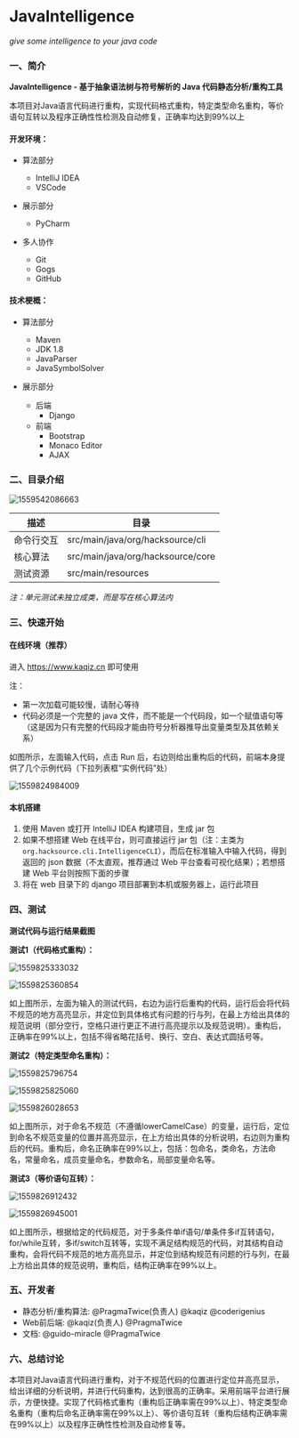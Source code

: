# JavaIntelligence
*give some intelligence to your java code*

### 一、简介

**JavaIntelligence - 基于抽象语法树与符号解析的 Java 代码静态分析/重构工具**

本项目对Java语言代码进行重构，实现代码格式重构，特定类型命名重构，等价语句互转以及程序正确性性检测及自动修复，正确率均达到99%以上

#### 开发环境：

- 算法部分
    - IntelliJ IDEA
    - VSCode

- 展示部分
    - PyCharm

- 多人协作
    - Git
    - Gogs
    - GitHub

#### 技术梗概：
- 算法部分
    - Maven
    - JDK 1.8
    - JavaParser
    - JavaSymbolSolver

- 展示部分
    - 后端
        - Django
    - 前端
        - Bootstrap
        - Monaco Editor
        - AJAX

### 二、目录介绍

![1559542086663](./doc/imgs/1559542086663.png)

| 描述 | 目录 |
| ---- | ---- |
| 命令行交互 | src/main/java/org/hacksource/cli |
| 核心算法 | src/main/java/org/hacksource/core |
| 测试资源 | src/main/resources |

*注：单元测试未独立成类，而是写在核心算法内*

### 三、快速开始

#### 在线环境（推荐）
进入 https://www.kaqiz.cn 即可使用

注：
- 第一次加载可能较慢，请耐心等待
- 代码必须是一个完整的 java 文件，而不能是一个代码段，如一个赋值语句等（这是因为只有完整的代码段才能由符号分析器推导出变量类型及其依赖关系）

如图所示，左面输入代码，点击 Run 后，右边则给出重构后的代码，前端本身提供了几个示例代码（下拉列表框“实例代码”处）

![1559824984009](./doc/imgs/1559824984009.png)

#### 本机搭建
1. 使用 Maven 或打开 IntelliJ IDEA 构建项目，生成 jar 包
1. 如果不想搭建 Web 在线平台，则可直接运行 jar 包（注：主类为 `org.hacksource.cli.IntelligenceCLI`），而后在标准输入中输入代码，得到返回的 json 数据（不太直观，推荐通过 Web 平台查看可视化结果）；若想搭建 Web 平台则按照下面的步骤
1. 将在 web 目录下的 django 项目部署到本机或服务器上，运行此项目

### 四、测试

**测试代码与运行结果截图**

**测试1（代码格式重构）：**

![1559825333032](./doc/imgs/1559825333032.png)

![1559825360854](./doc/imgs/1559825360854.png)

如上图所示，左面为输入的测试代码，右边为运行后重构的代码，运行后会将代码不规范的地方高亮显示，并定位到具体格式有问题的行与列，在最上方给出具体的规范说明（部分空行，空格只进行更正不进行高亮提示以及规范说明）。重构后，正确率在99%以上，包括不得省略花括号、换行、空白、表达式圆括号等。

**测试2（特定类型命名重构）：**

![1559825796754](./doc/imgs/1559825796754.png)

![1559825825060](./doc/imgs/1559825825060.png)

![1559826028653](./doc/imgs/1559826028653.png)

如上图所示，对于命名不规范（不遵循lowerCamelCase）的变量，运行后，定位到命名不规范变量的位置并高亮显示，在上方给出具体的分析说明，右边则为重构后的代码。重构后，命名正确率在99%以上，包括：包命名，类命名，方法命名，常量命名，成员变量命名，参数命名，局部变量命名等。

**测试3（等价语句互转）：**

![1559826912432](./doc/imgs/1559826912432.png)

![1559826945001](./doc/imgs/1559826945001.png)

如上图所示，根据给定的代码规范，对于多条件单if语句/单条件多if互转语句，for/while互转，多if/switch互转等，实现不满足结构规范的代码，对其结构自动重构，会将代码不规范的地方高亮显示，并定位到结构规范有问题的行与列，在最上方给出具体的规范说明，重构后，结构正确率在99%以上。

### 五、开发者

- 静态分析/重构算法: @PragmaTwice(负责人) @kaqiz @coderigenius
- Web前后端: @kaqiz(负责人) @PragmaTwice
- 文档: @guido-miracle @PragmaTwice


### 六、总结讨论

本项目对Java语言代码进行重构，对于不规范代码的位置进行定位并高亮显示，给出详细的分析说明，并进行代码重构，达到很高的正确率。采用前端平台进行展示，方便快捷。实现了代码格式重构（重构后正确率需在99%以上）、特定类型命名重构（重构后命名正确率需在99%以上）、等价语句互转（重构后结构正确率需在99%以上）以及程序正确性性检测及自动修复等。
